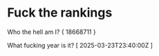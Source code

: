 # Fuck the rankings

Who the hell am I?
{ 18668711 }

What fucking year is it?
[ 2025-03-23T23:40:00Z ]
